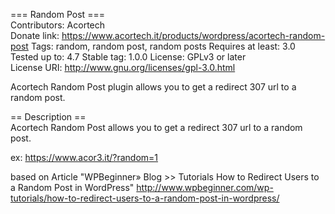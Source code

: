 === Random Post ===  
Contributors: Acortech  
Donate link: https://www.acortech.it/products/wordpress/acortech-random-post
Tags: random, random post, random posts 
Requires at least: 3.0  
Tested up to: 4.7 
Stable tag: 1.0.0
License: GPLv3 or later  
License URI: http://www.gnu.org/licenses/gpl-3.0.html 
  
Acortech Random Post plugin allows you to get a redirect 307 url to a random post.  
  
== Description ==  
Acortech Random Post allows you to get a redirect 307 url to a random post.

ex: https://www.acor3.it/?random=1


based on Article "WPBeginner» Blog >> Tutorials How to Redirect Users to a Random Post in WordPress"
http://www.wpbeginner.com/wp-tutorials/how-to-redirect-users-to-a-random-post-in-wordpress/
